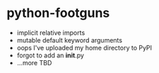 # python-footguns

- implicit relative imports
- mutable default keyword arguments
- oops I've uploaded my home directory to PyPI
- forgot to add an __init__.py
- ...more TBD
